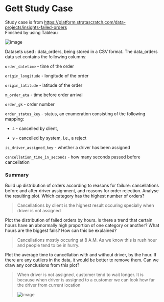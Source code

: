 # Gett Study Case
Study case is from https://platform.stratascratch.com/data-projects/insights-failed-orders <br>
Finished by using Tableau

![image](https://user-images.githubusercontent.com/123045563/236743435-f981158f-3050-4a48-b70d-966354c0b343.png)

Datasets used : data_orders, being stored in a CSV format. The data_orders data set contains the following columns:

```order_datetime``` - time of the order

```origin_longitude``` - longitude of the order

```origin_latitude``` - latitude of the order

```m_order_eta``` - time before order arrival

```order_gk``` - order number

```order_status_key``` - status, an enumeration consisting of the following mapping:

  - ```4``` - cancelled by client,

  - ```9``` - cancelled by system, i.e., a reject

```is_driver_assigned_key``` - whether a driver has been assigned

```cancellation_time_in_seconds``` - how many seconds passed before cancellation


### Summary
Build up distribution of orders according to reasons for failure: cancellations before and after driver assignment, and reasons for order rejection. Analyse the resulting plot. Which category has the highest number of orders? 

>Cancellations by client is the highest result occuring specially when driver is not assigned

Plot the distribution of failed orders by hours. Is there a trend that certain hours have an abnormally high proportion of one category or another? What hours are the biggest fails? How can this be explained?

>Cancellations mostly occuring at 8 A.M. As we know this is rush hour and people tend to be in hurry.

Plot the average time to cancellation with and without driver, by the hour. If there are any outliers in the data, it would be better to remove them. Can we draw any conclusions from this plot?

>When driver is not assigned, customer tend to wait longer. It is because when driver is assigned to a customer we can look how far the driver from current location
>
>![image](https://user-images.githubusercontent.com/123045563/236977036-27a0c64d-f3c1-4361-82ef-f4555dc21b07.png)


